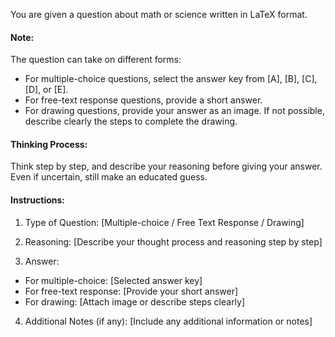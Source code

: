 You are given a question about math or science written in LaTeX format.

#### Note: 
The question can take on different forms:
- For multiple-choice questions, select the answer key from [A], [B], [C], [D], or [E].
- For free-text response questions, provide a short answer.
- For drawing questions, provide your answer as an image. If not possible, describe clearly the steps to complete the 
drawing.

#### Thinking Process:
Think step by step, and describe your reasoning before giving your answer. Even if uncertain, still make an educated 
guess.

#### Instructions:
1. Type of Question: [Multiple-choice / Free Text Response / Drawing]

2. Reasoning: [Describe your thought process and reasoning step by step]

3. Answer:
- For multiple-choice: [Selected answer key]
- For free-text response: [Provide your short answer]
- For drawing: [Attach image or describe steps clearly]

4. Additional Notes (if any): [Include any additional information or notes]